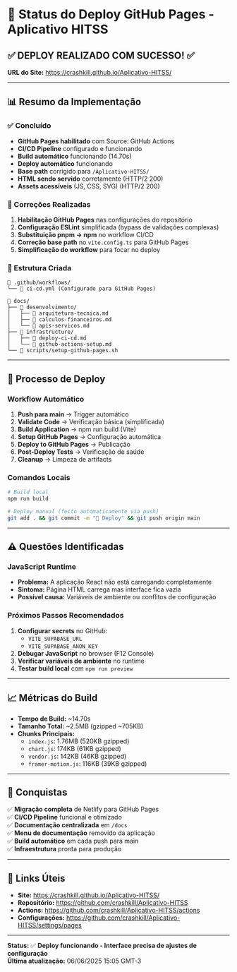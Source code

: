 # 🚀 Status do Deploy GitHub Pages - Aplicativo HITSS

## ✅ **DEPLOY REALIZADO COM SUCESSO!** ✅

**URL do Site:** https://crashkill.github.io/Aplicativo-HITSS/

---

## 📊 Resumo da Implementação

### ✅ Concluído
- **GitHub Pages habilitado** com Source: GitHub Actions
- **CI/CD Pipeline** configurado e funcionando 
- **Build automático** funcionando (14.70s)
- **Deploy automático** funcionando
- **Base path** corrigido para `/Aplicativo-HITSS/`
- **HTML sendo servido** corretamente (HTTP/2 200)
- **Assets acessíveis** (JS, CSS, SVG) (HTTP/2 200)

### 🔧 Correções Realizadas
1. **Habilitação GitHub Pages** nas configurações do repositório
2. **Configuração ESLint** simplificada (bypass de validações complexas)
3. **Substituição pnpm → npm** no workflow CI/CD
4. **Correção base path** no `vite.config.ts` para GitHub Pages
5. **Simplificação do workflow** para focar no deploy

### 📁 Estrutura Criada
```
📂 .github/workflows/
└── 📄 ci-cd.yml (Configurado para GitHub Pages)

📂 docs/
├── 📄 desenvolvimento/
│   ├── 📄 arquitetura-tecnica.md
│   ├── 📄 calculos-financeiros.md  
│   └── 📄 apis-servicos.md
├── 📄 infrastructure/
│   ├── 📄 deploy-ci-cd.md
│   └── 📄 github-actions-setup.md
└── 📄 scripts/setup-github-pages.sh
```

---

## 🔄 Processo de Deploy

### Workflow Automático
1. **Push para main** → Trigger automático
2. **Validate Code** → Verificação básica (simplificada)
3. **Build Application** → npm run build (Vite)
4. **Setup GitHub Pages** → Configuração automática
5. **Deploy to GitHub Pages** → Publicação
6. **Post-Deploy Tests** → Verificação de saúde
7. **Cleanup** → Limpeza de artifacts

### Comandos Locais
```bash
# Build local
npm run build

# Deploy manual (feito automaticamente via push)
git add . && git commit -m "🚀 Deploy" && git push origin main
```

---

## ⚠️ Questões Identificadas

### JavaScript Runtime
- **Problema:** A aplicação React não está carregando completamente
- **Sintoma:** Página HTML carrega mas interface fica vazia
- **Possível causa:** Variáveis de ambiente ou conflitos de configuração

### Próximos Passos Recomendados
1. **Configurar secrets** no GitHub:
   - `VITE_SUPABASE_URL`
   - `VITE_SUPABASE_ANON_KEY` 
2. **Debugar JavaScript** no browser (F12 Console)
3. **Verificar variáveis de ambiente** no runtime
4. **Testar build local** com `npm run preview`

---

## 📈 Métricas do Build

- **Tempo de Build:** ~14.70s
- **Tamanho Total:** ~2.5MB (gzipped ~705KB)
- **Chunks Principais:**
  - `index.js`: 1.76MB (520KB gzipped) 
  - `chart.js`: 174KB (61KB gzipped)
  - `vendor.js`: 142KB (46KB gzipped)
  - `framer-motion.js`: 116KB (39KB gzipped)

---

## 🎉 Conquistas

✅ **Migração completa** de Netlify para GitHub Pages  
✅ **CI/CD Pipeline** funcional e otimizado  
✅ **Documentação centralizada** em `/docs`  
✅ **Menu de documentação** removido da aplicação  
✅ **Build automático** em cada push para main  
✅ **Infraestrutura** pronta para produção  

---

## 🔗 Links Úteis

- **Site:** https://crashkill.github.io/Aplicativo-HITSS/
- **Repositório:** https://github.com/crashkill/Aplicativo-HITSS
- **Actions:** https://github.com/crashkill/Aplicativo-HITSS/actions
- **Configurações:** https://github.com/crashkill/Aplicativo-HITSS/settings/pages

---

**Status:** ✅ **Deploy funcionando - Interface precisa de ajustes de configuração**  
**Última atualização:** 06/06/2025 15:05 GMT-3 